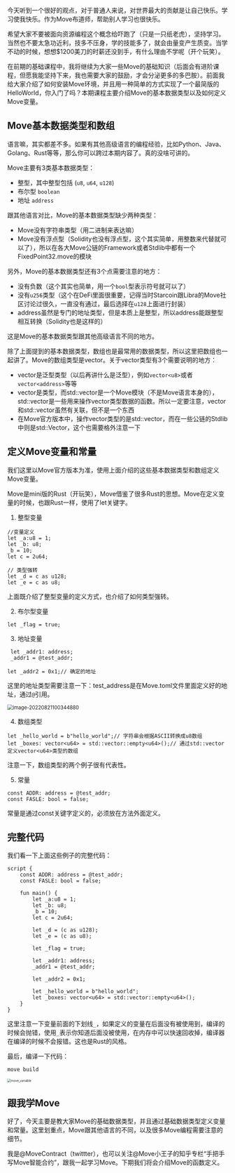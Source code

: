 今天听到一个很好的观点，对于普通人来说，对世界最大的贡献是让自己快乐。学习使我快乐。作为Move布道师，帮助别人学习也很快乐。

希望大家不要被面向资源编程这个概念给吓跑了（只是一只纸老虎），坚持学习。当然也不要太急功近利，技多不压身，学的技能多了，就会由量变产生质变。当学不动的时候，想想$1200美刀的时薪还没到手，有什么理由不学呢（开个玩笑）。

在前期的基础课程中，我将继续为大家一些Move的基础知识（后面会有进阶课程，但愿我能坚持下来，我也需要大家的鼓励，才会分泌更多的多巴胺）。前面我给大家介绍了如何安装Move环境，并且用一种简单的方式实现了一个最简版的HelloWorld，你入门了吗？本期课程主要介绍Move的基本数据类型以及如何定义Move变量。



## Move基本数据类型和数组

语言嘛，其实都差不多。如果有其他高级语言的编程经验，比如Python、Java、Golang、Rust等等，那么你可以跨过本期内容了。真的没啥可讲的。

Move主要有3类基本数据类型：

* 整型，其中整型包括 (`u8`, `u64`, `u128`)
* 布尔型 `boolean` 
* 地址 `address`

跟其他语言对比，Move的基本数据类型缺少两种类型：

* Move没有字符串类型（用二进制来表达嘛）
* Move没有浮点型（Solidity也没有浮点型，这个其实简单，用整数来代替就可以了），所以在各大Move公链的Framework或者Stdlib中都有一个FixedPoint32.move的模块

另外，Move的基本数据类型还有3个点需要注意的地方：

* 没有负数（这个其实也简单，用一个`bool`型表示符号就可以了）
* 没有`u256`类型（这个在DeFi里面很重要，记得当时Starcoin跟Libra的Move社区讨论过很久，一直没有通过，最后选择在`u128`上面进行封装）
* address虽然是专门的地址类型，但是本质上是整型，所以address能跟整型相互转换（Solidity也是这样的）

这是Move的基本数据类型跟其他高级语言不同的地方。

除了上面提到的基本数据类型，数组也是最常用的数据类型，所以这里把数组也一起讲了。Move的数组类型是vector。关于vector类型有3个需要说明的地方：

* vector是泛型类型（以后再讲什么是泛型），例如`vector<u8>`或者`vector<address>`等等
* vector是类型，而std::vector是一个Move模块（不是Move语言本身的），std::vector是一些用来操作vector类型数据的函数。所以一定要注意，vector和std::vector虽然有关联，但不是一个东西
* 在Move官方版本中，操作vector类型的是std::vector，而在一些公链的Stdlib中则是std::Vector，这个也需要格外注意一下



## 定义Move变量和常量

我们这里以Move官方版本为准，使用上面介绍的这些基本数据类型和数组定义Move变量。

Move是mini版的Rust（开玩笑），Move借鉴了很多Rust的思想。Move在定义变量的时候，也跟Rust一样，使用了let关键字。

1. 整型变量

~~~
//变量定义
let _a:u8 = 1;
let _b: u8;
_b = 10;
let c = 2u64;

// 类型强转
let _d = c as u128;
let _e = c as u8;
~~~

上面既介绍了整型变量的定义方式，也介绍了如何类型强转。

2. 布尔型变量

~~~
let _flag = true;
~~~

3. 地址变量

~~~
 let _addr1: address;
 _addr1 = @test_addr;

let _addr2 = 0x1;// 确定的地址
~~~

这里的地址类型需要注意一下：test_address是在Move.toml文件里面定义好的地址，通过`@`引用。

<img src="https://tva1.sinaimg.cn/large/e6c9d24ely1h5e5rmg8u8j20b004c3yh.jpg" alt="image-20220821100344880" style="zoom:80%;" />

4. 数组类型

~~~
let _hello_world = b"hello_world";// 字符串会根据ASCII转换成u8数组
let _boxes: vector<u64> = std::vector::empty<u64>();// 通过std::vector定义vector<u64>类型的数组
~~~

注意一下，数组类型的两个例子很有代表性。

5. 常量

~~~
const ADDR: address = @test_addr;
const FASLE: bool = false;
~~~

常量是通过const关键字定义的，必须放在方法外面定义。



## 完整代码

我们看一下上面这些例子的完整代码：

~~~
script {
    const ADDR: address = @test_addr;
    const FASLE: bool = false;

    fun main() {
        let _a:u8 = 1;
        let _b: u8;
        _b = 10;
        let c = 2u64;

        let _d = (c as u128);
        let _e = (c as u8);

        let _flag = true;

        let _addr1: address;
        _addr1 = @test_addr;

        let _addr2 = 0x1;

        let _hello_world = b"hello_world";
        let _boxes: vector<u64> = std::vector::empty<u64>();
    }
}
~~~

这里注意一下变量前面的下划线`_`，如果定义的变量在后面没有被使用到，编译的时候会抛错，使用`_`表示你知道后面没被使用，在内存中可以快速回收掉，编译器在编译的时候不会报错。这也是Rust的风格。

最后，编译一下代码：

~~~
move build
~~~



<img src="https://tva1.sinaimg.cn/large/e6c9d24ely1h5e5qid72jj20u00xnq51.jpg" alt="move_variable" style="zoom:50%;" />

## 跟我学Move

好了，今天主要是教大家Move的基础数据类型，并且通过基础数据类型定义变量和常量。这里划重点，Move跟其他语言的不同，以及很多Move编程需要注意的细节。

我是@MoveContract（twittter），也可以关注@Move小王子的知乎专栏“手把手写Move智能合约”，跟我一起学习Move。下期我们将会介绍Move的函数定义。
